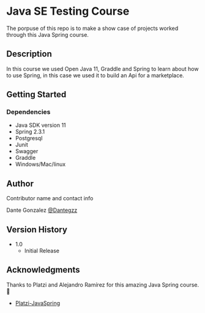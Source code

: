 # Java SE Testing Course

The porpuse of this repo is to make a show case of projects worked through this Java Spring course.

## Description

In this course we used Open Java 11, Graddle and Spring to learn about how to use Spring, in this case we used it to build an Api for a marketplace.
## Getting Started

### Dependencies

* Java SDK version 11
* Spring 2.3.1
* Postgresql
* Junit
* Swagger
* Graddle
* Windows/Mac/linux

## Author

Contributor name and contact info

Dante Gonzalez
[@Dantegzz](https://github.com/Dantegzz)

## Version History

* 1.0
    * Initial Release


## Acknowledgments

Thanks to Platzi and Alejandro Ramírez for this amazing Java Spring course.🚀
* [Platzi-JavaSpring](https://platzi.com/clases/jee/)
